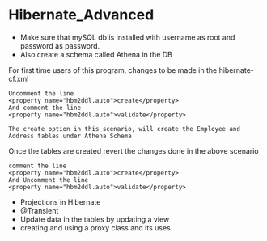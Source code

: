 # Hibernate_Advanced

* Make sure that mySQL db is installed with username as root and password as password.
* Also create a schema called Athena in the DB

For first time users of this program, changes to be made in the hibernate-cf.xml
```
Uncomment the line
<property name="hbm2ddl.auto">create</property>
And comment the line
<property name="hbm2ddl.auto">validate</property>

The create option in this scenario, will create the Employee and Address tables under Athena Schema
```

Once the tables are created revert the changes done in the above scenario 
```
comment the line
<property name="hbm2ddl.auto">create</property>
And Uncomment the line
<property name="hbm2ddl.auto">validate</property>
```


* Projections in Hibernate
* @Transient
* Update data in the tables by updating a view
* creating and using a proxy class and its uses
